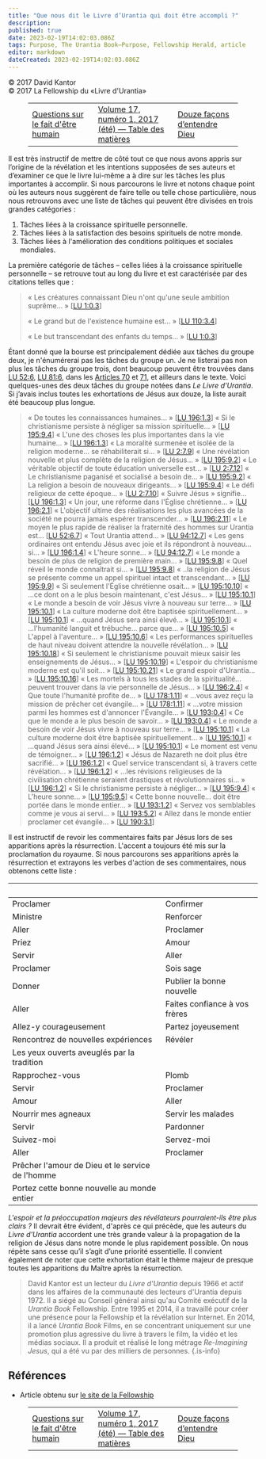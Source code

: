 ```yaml
---
title: "Que nous dit le Livre d’Urantia qui doit être accompli ?"
description: 
published: true
date: 2023-02-19T14:02:03.086Z
tags: Purpose, The Urantia Book—Purpose, Fellowship Herald, article
editor: markdown
dateCreated: 2023-02-19T14:02:03.086Z
---
```


<p class="v-card v-sheet theme--light grey lighten-3 px-2">© 2017 David Kantor<br>© 2017 La Fellowship du «Livre d'Urantia»</p>
<figure class="table chapter-navigator">
  <table>
    <tbody>
      <tr>
        <td>
        <a href="/fr/article/Michelle_Klimesh/Questions_About_Being_Human">
          <span class="mdi mdi-arrow-left-drop-circle"></span><span class="pl-2">Questions sur le fait d'être humain</span>
        </a>
        </td>
        <td>
        <a href="/fr/index/articles_herald#volume-17-numéro-1-2017-été">
          <span class="mdi mdi-book-open-variant"></span><span class="pl-2">Volume 17, numéro 1, 2017 (été) — Table des matières</span>
        </a>
        </td>
        <td>
        <a href="/fr/article/Richard_Rosen/Twelve_Ways_I_Hear_From_God">
          <span class="pr-2">Douze façons d’entendre Dieu</span><span class="mdi mdi-arrow-right-drop-circle"></span>
        </a>
        </td>
      </tr>
    </tbody>
  </table>
</figure>



Il est très instructif de mettre de côté tout ce que nous avons appris sur l’origine de la révélation et les intentions supposées de ses auteurs et d’examiner ce que le livre lui-même a à dire sur les tâches les plus importantes à accomplir. Si nous parcourons le livre et notons chaque point où les auteurs nous suggèrent de faire telle ou telle chose particulière, nous nous retrouvons avec une liste de tâches qui peuvent être divisées en trois grandes catégories : 

1. Tâches liées à la croissance spirituelle personnelle. 
2. Tâches liées à la satisfaction des besoins spirituels de notre monde. 
3. Tâches liées à l'amélioration des conditions politiques et sociales mondiales. 

La première catégorie de tâches – celles liées à la croissance spirituelle personnelle – se retrouve tout au long du livre et est caractérisée par des citations telles que :

> « Les créatures connaissant Dieu n'ont qu'une seule ambition suprême... » <a id="a45_76"></a>[[LU 1:0.3](/fr/The_Urantia_Book/1#p0_3)]
> 
> « Le grand but de l'existence humaine est... » <a id="a47_49"></a>[[LU 110:3.4](/fr/The_Urantia_Book/110#p3_4)]
> 
> « Le but transcendant des enfants du temps… » <a id="a49_48"></a>[[LU 1:0.3](/fr/The_Urantia_Book/1#p0_3)]

Étant donné que la bourse est principalement dédiée aux tâches du groupe deux, je n'énumérerai pas les tâches du groupe un. Je ne listerai pas non plus les tâches du groupe trois, dont beaucoup peuvent être trouvées dans <a id="a51_221"></a>[LU 52:6](/fr/The_Urantia_Book/52#p6), <a id="a51_260"></a>[LU 81:6](/fr/The_Urantia_Book/81#p6), dans les [Articles 70](/fr/The_Urantia_Book/70) et [71](/fr/The_Urantia_Book/71), et ailleurs dans le texte. Voici quelques-unes des deux tâches du groupe notées dans _Le Livre d'Urantia_. Si j’avais inclus toutes les exhortations de Jésus aux douze, la liste aurait été beaucoup plus longue. 

> « De toutes les connaissances humaines… » <a id="a53_44"></a>[[LU 196:1.3](/fr/The_Urantia_Book/196#p1_3)] 
> « Si le christianisme persiste à négliger sa mission spirituelle… » <a id="a54_70"></a>[[LU 195:9.4](/fr/The_Urantia_Book/195#p9_4)]
> « L'une des choses les plus importantes dans la vie humaine... » <a id="a55_67"></a>[[LU 196:1.3](/fr/The_Urantia_Book/196#p1_3)]
> « La moralité surmenée et isolée de la religion moderne… se réhabiliterait si… » <a id="a56_83"></a>[[LU 2:7.9](/fr/The_Urantia_Book/2#p7_9)]
> « Une révélation nouvelle et plus complète de la religion de Jésus… » <a id="a57_72"></a>[[LU 195:9.2](/fr/The_Urantia_Book/195#p9_2)]
> « Le véritable objectif de toute éducation universelle est... » <a id="a58_66"></a>[[LU 2:7.12](/fr/The_Urantia_Book/2#p7_12)]
> « Le christianisme paganisé et socialisé a besoin de… » <a id="a59_58"></a>[[LU 195:9.2](/fr/The_Urantia_Book/195#p9_2)]
> « La religion a besoin de nouveaux dirigeants... » <a id="a60_53"></a>[[LU 195:9.4](/fr/The_Urantia_Book/195#p9_4)]
> « Le défi religieux de cette époque… » <a id="a61_41"></a>[[LU 2:7.10](/fr/The_Urantia_Book/2#p7_10)]
> « Suivre Jésus » signifie... <a id="a62_31"></a>[[LU 196:1.3](/fr/The_Urantia_Book/196#p1_3)]
> « Un jour, une réforme dans l'Église chrétienne… » <a id="a63_53"></a>[[LU 196:2.1](/fr/The_Urantia_Book/196#p2_1)]
> « L'objectif ultime des réalisations les plus avancées de la société ne pourra jamais espérer transcender... » <a id="a64_113"></a>[[LU 196:2.11](/fr/The_Urantia_Book/196#p2_11)]
> « Le moyen le plus rapide de réaliser la fraternité des hommes sur Urantia est... <a id="a65_84"></a>[[LU 52:6.7](/fr/The_Urantia_Book/52#p6_7)]
> « Tout Urantia attend… » <a id="a66_27"></a>[[LU 94:12.7](/fr/The_Urantia_Book/94#p12_7)]
> « Les gens ordinaires ont entendu Jésus avec joie et ils répondront à nouveau... si... » <a id="a67_91"></a>[[LU 196:1.4](/fr/The_Urantia_Book/196#p1_4)]
> « L'heure sonne… » <a id="a68_21"></a>[[LU 94:12.7](/fr/The_Urantia_Book/94#p12_7)] 
> « Le monde a besoin de plus de religion de première main… » <a id="a69_62"></a>[[LU 195:9.8](/fr/The_Urantia_Book/195#p9_8)]
> « Quel réveil le monde connaîtrait si… » <a id="a70_43"></a>[[LU 195:9.8](/fr/The_Urantia_Book/195#p9_8)]
> « ..la religion de Jésus se présente comme un appel spirituel intact et transcendant... » <a id="a71_92"></a>[[LU 195:9.9](/fr/The_Urantia_Book/195#p9_9)]
> « Si seulement l'Église chrétienne osait… » <a id="a72_46"></a>[[LU 195:10.10](/fr/The_Urantia_Book/195#p10_10)]
> « ...ce dont on a le plus besoin maintenant, c'est Jésus... » <a id="a73_64"></a>[[LU 195:10.1](/fr/The_Urantia_Book/195#p10_1)]
> « Le monde a besoin de voir Jésus vivre à nouveau sur terre… » <a id="a74_65"></a>[[LU 195:10.1](/fr/The_Urantia_Book/195#p10_1)]
> « La culture moderne doit être baptisée spirituellement... » <a id="a75_63"></a>[[LU 195:10.1](/fr/The_Urantia_Book/195#p10_1)]
> « …quand Jésus sera ainsi élevé… » <a id="a76_37"></a>[[LU 195:10.1](/fr/The_Urantia_Book/195#p10_1)]
> « ...l'humanité languit et trébuche... parce que... » <a id="a77_56"></a>[[LU 195:10.5](/fr/The_Urantia_Book/195#p10_5)]
> « L'appel à l'aventure… » <a id="a78_28"></a>[[LU 195:10.6](/fr/The_Urantia_Book/195#p10_6)]
> « Les performances spirituelles de haut niveau doivent attendre la nouvelle révélation... » <a id="a79_94"></a>[[LU 195:10.18](/fr/The_Urantia_Book/195#p10_18)]
> « Si seulement le christianisme pouvait mieux saisir les enseignements de Jésus… » <a id="a80_85"></a>[[LU 195:10.19](/fr/The_Urantia_Book/195#p10_19)]
> « L'espoir du christianisme moderne est qu'il soit... » <a id="a81_58"></a>[[LU 195:10.21](/fr/The_Urantia_Book/195#p10_21)]
> « Le grand espoir d'Urantia... » <a id="a82_35"></a>[[LU 195:10.16](/fr/The_Urantia_Book/195#p10_16)]
> « Les mortels à tous les stades de la spiritualité... peuvent trouver dans la vie personnelle de Jésus... » <a id="a83_110"></a>[[LU 196:2.4](/fr/The_Urantia_Book/196#p2_4)]
> « Que toute l'humanité profite de… » <a id="a84_39"></a>[[LU 178:1.11](/fr/The_Urantia_Book/178#p1_11)]
> « ...vous avez reçu la mission de prêcher cet évangile... » <a id="a85_62"></a>[[LU 178:1.11](/fr/The_Urantia_Book/178#p1_11)]
> « …votre mission parmi les hommes est d'annoncer l'Évangile… » <a id="a86_65"></a>[[LU 193:0.4](/fr/The_Urantia_Book/193#p0_4)]
> « Ce que le monde a le plus besoin de savoir... » <a id="a87_52"></a>[[LU 193:0.4](/fr/The_Urantia_Book/193#p0_4)]
> « Le monde a besoin de voir Jésus vivre à nouveau sur terre… » <a id="a88_65"></a>[[LU 195:10.1](/fr/The_Urantia_Book/195#p10_1)]
> « La culture moderne doit être baptisée spirituellement... » <a id="a89_63"></a>[[LU 195:10.1](/fr/The_Urantia_Book/195#p10_1)]
> « …quand Jésus sera ainsi élevé… » <a id="a90_37"></a>[[LU 195:10.1](/fr/The_Urantia_Book/195#p10_1)]
> « Le moment est venu de témoigner... » <a id="a91_41"></a>[[LU 196:1.2](/fr/The_Urantia_Book/196#p1_2)]
> « Jésus de Nazareth ne doit plus être sacrifié… » <a id="a92_52"></a>[[LU 196:1.2](/fr/The_Urantia_Book/196#p1_2)]
> « Quel service transcendant si, à travers cette révélation… » <a id="a93_64"></a>[[LU 196:1.2](/fr/The_Urantia_Book/196#p1_2)]
> « ...les révisions religieuses de la civilisation chrétienne seraient drastiques et révolutionnaires si... » <a id="a94_111"></a>[[LU 196:1.2](/fr/The_Urantia_Book/196#p1_2)]
> « Si le christianisme persiste à négliger… » <a id="a95_47"></a>[[LU 195:9.4](/fr/The_Urantia_Book/195#p9_4)]
> « L'heure sonne… » <a id="a96_21"></a>[[LU 195:9.5](/fr/The_Urantia_Book/195#p9_5)]
> « Cette bonne nouvelle... doit être portée dans le monde entier... » <a id="a97_71"></a>[[LU 193:1.2](/fr/The_Urantia_Book/193#p1_2)]
> « Servez vos semblables comme je vous ai servi... » <a id="a98_54"></a>[[LU 193:5.2](/fr/The_Urantia_Book/193#p5_2)]
> « Allez dans le monde entier proclamer cet évangile... » <a id="a99_59"></a>[[LU 190:3.1](/fr/The_Urantia_Book/190#p3_1)]

Il est instructif de revoir les commentaires faits par Jésus lors de ses apparitions après la résurrection. L'accent a toujours été mis sur la proclamation du royaume. Si nous parcourons ses apparitions après la résurrection et extrayons les verbes d'action de ses commentaires, nous obtenons cette liste : 

&nbsp; | &nbsp;
--- | ---
Proclamer | Confirmer 
Ministre | Renforcer 
Aller | Proclamer 
Priez | Amour 
Servir | Aller 
Proclamer | Sois sage 
Donner | Publier la bonne nouvelle 
Aller | Faites confiance à vos frères 
Allez-y courageusement | Partez joyeusement 
Rencontrez de nouvelles expériences | Révéler 
Les yeux ouverts aveuglés par la tradition | &nbsp;
Rapprochez-vous | Plomb 
Servir | Proclamer 
Amour | Aller 
Nourrir mes agneaux | Servir les malades 
Servir | Pardonner 
Suivez-moi | Servez-moi 
Aller | Proclamer 
Prêcher l'amour de Dieu et le service de l'homme | &nbsp;
Portez cette bonne nouvelle au monde entier | &nbsp;  

_L'espoir et la préoccupation majeurs des révélateurs pourraient-ils être plus clairs ?_ Il devrait être évident, d'après ce qui précède, que les auteurs du _Livre d'Urantia_ accordent une très grande valeur à la propagation de la religion de Jésus dans notre monde le plus rapidement possible. On nous répète sans cesse qu’il s’agit d’une priorité essentielle. Il convient également de noter que cette exhortation était le thème majeur de presque toutes les apparitions du Maître après la résurrection. 

> David Kantor est un lecteur du _Livre d'Urantia_ depuis 1966 et actif dans les affaires de la communauté des lecteurs d'Urantia depuis 1972. Il a siégé au Conseil général ainsi qu'au Comité exécutif de la _Urantia Book_ Fellowship. Entre 1995 et 2014, il a travaillé pour créer une présence pour la Fellowship et la révélation sur Internet. En 2014, il a lancé _Urantia Book_ Films, en se concentrant uniquement sur une promotion plus agressive du livre à travers le film, la vidéo et les médias sociaux. Il a produit et réalisé le long métrage _Re-Imagining Jesus_, qui a été vu par des milliers de personnes. 
{.is-info}


## Références

- Article obtenu sur [le site de la Fellowship](https://urantia-book.org/archive/newsletters/herald/)



<figure class="table chapter-navigator">
  <table>
    <tbody>
      <tr>
        <td>
        <a href="/fr/article/Michelle_Klimesh/Questions_About_Being_Human">
          <span class="mdi mdi-arrow-left-drop-circle"></span><span class="pl-2">Questions sur le fait d'être humain</span>
        </a>
        </td>
        <td>
        <a href="/fr/index/articles_herald#volume-17-numéro-1-2017-été">
          <span class="mdi mdi-book-open-variant"></span><span class="pl-2">Volume 17, numéro 1, 2017 (été) — Table des matières</span>
        </a>
        </td>
        <td>
        <a href="/fr/article/Richard_Rosen/Twelve_Ways_I_Hear_From_God">
          <span class="pr-2">Douze façons d’entendre Dieu</span><span class="mdi mdi-arrow-right-drop-circle"></span>
        </a>
        </td>
      </tr>
    </tbody>
  </table>
</figure>
